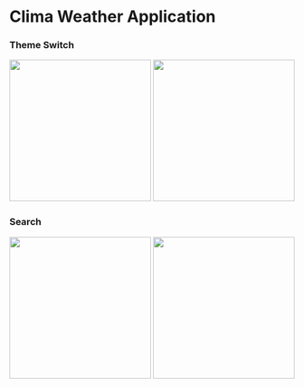 # Clima Weather Application
### Theme Switch
<p align="left"> 
<img src='https://github.com/argynz/Clima/assets/97120592/e555edb4-a4bd-4cdf-a4f0-e69547e22d25' width='250'>
<img src='https://github.com/argynz/Clima/assets/97120592/b043e81e-a4f2-4f41-8756-4a0b7f8573ea' width='250'>
</p>

### Search
<p align="left"> 
<img src='https://github.com/argynz/Clima/assets/97120592/bc715e80-7c02-45af-8db0-7dbe105fc468' width='250'>
<img src='https://github.com/argynz/Clima/assets/97120592/5307d55f-6260-4abf-ac6a-c8a2ba992252' width='250'>
</p>

